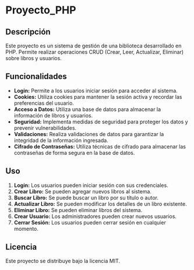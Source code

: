 # Proyecto_PHP

## Descripción

Este proyecto es un sistema de gestión de una biblioteca desarrollado en PHP. Permite realizar operaciones CRUD (Crear, Leer, Actualizar, Eliminar) sobre libros y usuarios. 

## Funcionalidades

- **Login:** Permite a los usuarios iniciar sesión para acceder al sistema.
- **Cookies:** Utiliza cookies para mantener la sesión activa y recordar las preferencias del usuario.
- **Acceso a Datos:** Utiliza una base de datos para almacenar la información de libros y usuarios.
- **Seguridad:** Implementa medidas de seguridad para proteger los datos y prevenir vulnerabilidades.
- **Validaciones:** Realiza validaciones de datos para garantizar la integridad de la información ingresada.
- **Cifrado de Contraseñas:** Utiliza técnicas de cifrado para almacenar las contraseñas de forma segura en la base de datos.

## Uso

1. **Login:** Los usuarios pueden iniciar sesión con sus credenciales.
2. **Crear Libro:** Se pueden agregar nuevos libros al sistema.
3. **Buscar Libro:** Se puede buscar un libro por su título o autor.
4. **Actualizar Libro:** Se pueden modificar los detalles de un libro existente.
5. **Eliminar Libro:** Se pueden eliminar libros del sistema.
6. **Crear Usuario:** Los administradores pueden crear nuevos usuarios.
7. **Cerrar Sesión:** Los usuarios pueden cerrar sesión en cualquier momento.

## Licencia

Este proyecto se distribuye bajo la licencia MIT.
